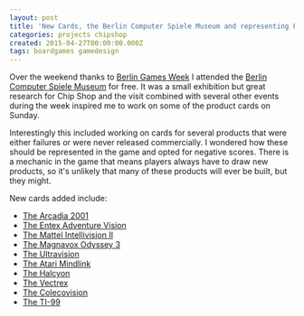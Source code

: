 ```yaml
---
layout: post
title: 'New Cards, the Berlin Computer Spiele Museum and representing Failure'
categories: projects chipshop
created: 2015-04-27T00:00:00.000Z
tags: boardgames gamedesign
---
```


Over the weekend thanks to [Berlin Games Week](http://www.gamesweekberlin.com/) I attended the <a href="http://www.computerspielemuseum.de/" target="_blank">Berlin Computer Spiele Museum</a> for free. It was a small exhibition but great research for Chip Shop and the visit combined with several other events during the week inspired me to work on some of the product cards on Sunday.

Interestingly this included working on cards for several products that were either failures or were never released commercially. I wondered how these should be represented in the game and opted for negative scores. There is a mechanic in the game that means players always have to draw new products, so it's unlikely that many of these products will ever be built, but they might.

New cards added include:<ul><li>[The Arcadia 2001](/card/product/arcadia-2001)</li><li>[The Entex Adventure Vision](/card/product/entex-adventure-vision)</li><li>[The Mattel Intellivision II](/card/product/mattel-intellivision-ii)</li><li>[The Magnavox Odyssey 3](/card/product/magnavox-odyssey-3)</li><li>[The Ultravision](/card/product/ultravision)</li><li>[The Atari Mindlink](/card/product/atari-mindlink)</li><li>[The Halcyon](/card/product/halcyon)</li><li>[The Vectrex](/card/product/vectrex)</li><li>[The Colecovision](/card/product/colecovision)</li><li>[The TI-99](/card/product/ti-99)</li></ul>
